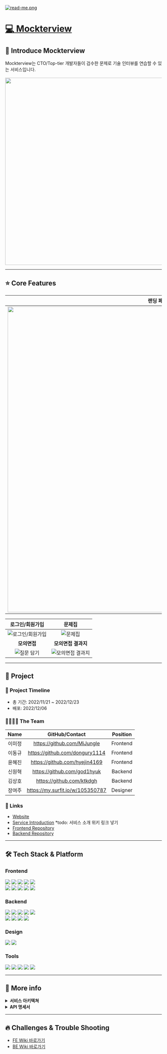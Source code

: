 [![read-me.png](https://i.postimg.cc/d1WYrYNC/read-me.png)](https://postimg.cc/0MJF1Ls5)
<br>

<a href="https://www.mockterview.xyz">💻 Mockterview</a>
=============
## 🙌 Introduce Mockterview
Mockterview는 CTO/Top-tier 개발자들이 검수한 문제로 기술 인터뷰를 연습할 수 있는 서비스입니다.<br>
<br><img src="https://i.postimg.cc/52wjvXBF/2022-12-16-5-17-16.png)](https://postimg.cc/Jsz1C4d1" width="1000px" height="600px">

* * *

## ⭐️ Core Features

| **랜딩 페이지** |
|:--------------:|
|<img src="https://user-images.githubusercontent.com/77824583/208049796-8081cae5-029b-45f6-8cda-5b9d529928f2.gif" width="980" />|

|**로그인/회원가입**|**문제집**|
|:---:|:---:|
|![로그인/회원가입](https://user-images.githubusercontent.com/77824583/208049734-186b6238-034c-49b2-a92f-f86fdc48cd80.gif)|![문제집](https://user-images.githubusercontent.com/77824583/208053793-d1a1df5e-89e8-4b2e-ba64-b105a27e102e.gif)|
|**모의면접**|**모의면접 결과지**|
|![질문 담기](https://user-images.githubusercontent.com/77824583/208049793-03471455-dbd8-4078-8811-a1f867e2a9ed.gif)|![모의면접 결과지](https://user-images.githubusercontent.com/77824583/208057907-6ca0742b-f765-468f-aacb-f395fdc2a3f8.gif)|

* * *

## 📣 Project
### 📆 Project Timeline
- 총 기간: 2022/11/21 ~ 2022/12/23
- 배포: 2022/12/06

### 👨‍💻👩‍💻 The Team
|Name|GitHub/Contact|Position|
|:---:|:---:|:---:|
|이미정|https://github.com/MiJungle|Frontend|
|이동규|https://github.com/dongury1114|Frontend|
|윤혜진|https://github.com/hyejin4169|Frontend|
|신원혁|https://github.com/god1hyuk|Backend|
|김상호|https://github.com/ktkdgh|Backend|
|장여주|https://my.surfit.io/w/105350787|Designer|

### 📌 Links
- [Website](https://www.mockterview.xyz)
- [Service Introduction](/wikilink) *todo: 서비스 소개 위키 링크 넣기
- [Frontend Repository](https://github.com/Mockterview/mockterview-frontend)
- [Backend Repository](https://github.com/Mockterview/mockterview-backend)

* * *

## 🛠 Tech Stack & Platform
### **Frontend**
<p>
<img src="https://img.shields.io/badge/typescript-%23007ACC.svg?style=for-the-badge&logo=typescript&logoColor=white">
<img src="https://img.shields.io/badge/Next-black?style=for-the-badge&logo=next.js&logoColor=white">
<img src="https://img.shields.io/badge/axios-007CE2?style=for-the-badge&logo=axios&logoColor=white">
<img src="https://img.shields.io/badge/Socket.io-black?style=for-the-badge&logo=socket.io&badgeColor=010101">
<img src="https://img.shields.io/badge/emotion-DB7093?style=for-the-badge&logo=emotion&logoColor=white">
</br>
<img src="https://img.shields.io/badge/AWS-%23FF9900.svg?style=for-the-badge&logo=amazon-aws&logoColor=white">
<img src="https://img.shields.io/badge/amazons3-569A31?style=for-the-badge&logo=amazons3&logoColor=white"> 
<img src="https://img.shields.io/badge/route53-F7A81B?style=for-the-badge&logo=route53&logoColor=white">
<img src="https://img.shields.io/badge/vercel-%23000000.svg?style=for-the-badge&logo=vercel&logoColor=white">
<img src="https://img.shields.io/badge/github%20actions-%232671E5.svg?style=for-the-badge&logo=githubactions&logoColor=white">
<br>
</p>

### **Backend**
<p>
<img src="https://img.shields.io/badge/typescript-%23007ACC.svg?style=for-the-badge&logo=typescript&logoColor=white">
<img src="https://img.shields.io/badge/nestjs-%23E0234E.svg?style=for-the-badge&logo=nestjs&logoColor=white">
<img src="https://img.shields.io/badge/mongoDB-47A248?style=for-the-badge&logo=MongoDB&logoColor=white">
<img src="https://img.shields.io/badge/mongoose-47A248.svg?&style=for-the-badge&logo=mongoose&logoColor=white"/>
<img src="https://img.shields.io/badge/docker-%230db7ed.svg?style=for-the-badge&logo=docker&logoColor=white">
</br>
<img src="https://img.shields.io/badge/nginx-%23009639.svg?style=for-the-badge&logo=nginx&logoColor=white">
<img src="https://img.shields.io/badge/Load Balancer-FF9E0F?style=for-the-badge&logo=Load Balancer&logoColor=white">
<img src="https://img.shields.io/badge/AWS Ec2-232F3E?style=for-the-badge&logo=amazonaws&logoColor=white"> 
<img src="https://img.shields.io/badge/route53-F7A81B?style=for-the-badge&logo=route53&logoColor=white">
<br>

### **Design**
<p>
<img src="https://img.shields.io/badge/Figma-F24E1E?style=for-the-badge&logo=Figma&logoColor=white"/>
<img src="https://img.shields.io/badge/Adobe Photoshop-31A8FF?style=for-the-badge&logo=Adobe Photoshop&logoColor=white"/>
</p>

### **Tools**
<p>
<img src="https://img.shields.io/badge/VSCode-007ACC?style=for-the-badge&logo=Visual Studio Code&logoColor=white"/>
<img src="https://img.shields.io/badge/webstorm-143?style=for-the-badge&logo=webstorm&logoColor=white&color=black">
<img src="https://img.shields.io/badge/googleanalytics-E37400?style=for-the-badge&logo=googleanalytics&logoColor=white">
<img src="https://img.shields.io/badge/Git-F05032?style=for-the-badge&logo=Git&logoColor=white"/>
<img src="https://img.shields.io/badge/Github-181717?style=for-the-badge&logo=github&logoColor=white">
<br>
</p>

* * *

## 📖 More info
<details markdown="1">
<summary><strong>서비스 아키텍쳐</strong></summary>
<img src="https://i.postimg.cc/kG7hFJgc/mockterview-001.jpg">
</details>
<details>
<summary><strong>API 명세서</strong></summary>
준비 중..
</details>

* * *

## 🔥 Challenges & Trouble Shooting
- [FE Wiki 바로가기](/wikilink)
- [BE Wiki 바로가기](/wikilink)
